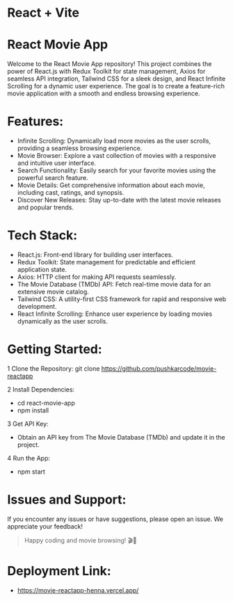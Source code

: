 # React + Vite

# React Movie App

Welcome to the React Movie App repository! This project combines the power of React.js with Redux Toolkit for state management, Axios for seamless API integration, Tailwind CSS for a sleek design, and React Infinite Scrolling for a dynamic user experience. The goal is to create a feature-rich movie application with a smooth and endless browsing experience.


# Features:

* Infinite Scrolling: Dynamically load more movies as the user scrolls, providing a seamless browsing experience.
* Movie Browser: Explore a vast collection of movies with a responsive and intuitive user interface.
* Search Functionality: Easily search for your favorite movies using the powerful search feature.
* Movie Details: Get comprehensive information about each movie, including cast, ratings, and synopsis.
* Discover New Releases: Stay up-to-date with the latest movie releases and popular trends.

# Tech Stack:

* React.js: Front-end library for building user interfaces.
* Redux Toolkit: State management for predictable and efficient application state.
* Axios: HTTP client for making API requests seamlessly.
* The Movie Database (TMDb) API: Fetch real-time movie data for an extensive movie catalog.
* Tailwind CSS: A utility-first CSS framework for rapid and responsive web development.
* React Infinite Scrolling: Enhance user experience by loading movies dynamically as the user scrolls.
  
# Getting Started:

1 Clone the Repository:
git clone https://github.com/pushkarcode/movie-reactapp

2 Install Dependencies:

* cd react-movie-app
* npm install

3 Get API Key:
* Obtain an API key from The Movie Database (TMDb) and update it in the project.

4 Run the App:
* npm start

# Issues and Support:
If you encounter any issues or have suggestions, please open an issue. We appreciate your feedback!

> Happy coding and movie browsing! 🎬🍿

# Deployment Link:
* https://movie-reactapp-henna.vercel.app/
